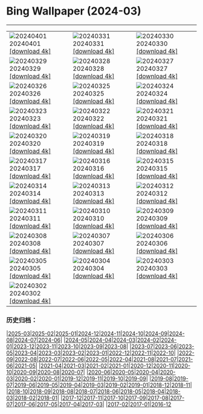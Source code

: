 # Bing Wallpaper (2024-03)
**************

<table><tr><td><img class="wallpaper" src="https://www.bing.com/th?id=OHR.PalazzoFarnese_FR-FR9572652511_1920x1080.jpg" alt="20240401"> 20240401 <a href="https://www.bing.com/th?id=OHR.PalazzoFarnese_FR-FR9572652511_UHD.jpg">[download 4k]</a></td><td><img class="wallpaper" src="https://www.bing.com/th?id=OHR.HungarianEggs_FR-FR9262429239_1920x1080.jpg" alt="20240331"> 20240331 <a href="https://www.bing.com/th?id=OHR.HungarianEggs_FR-FR9262429239_UHD.jpg">[download 4k]</a></td><td><img class="wallpaper" src="https://www.bing.com/th?id=OHR.SleepySloth_FR-FR0657179763_1920x1080.jpg" alt="20240330"> 20240330 <a href="https://www.bing.com/th?id=OHR.SleepySloth_FR-FR0657179763_UHD.jpg">[download 4k]</a></td></tr><tr><td><img class="wallpaper" src="https://www.bing.com/th?id=OHR.SouthStackLight_FR-FR9101863660_1920x1080.jpg" alt="20240329"> 20240329 <a href="https://www.bing.com/th?id=OHR.SouthStackLight_FR-FR9101863660_UHD.jpg">[download 4k]</a></td><td><img class="wallpaper" src="https://www.bing.com/th?id=OHR.ShanghaiBlossoms_FR-FR9000032992_1920x1080.jpg" alt="20240328"> 20240328 <a href="https://www.bing.com/th?id=OHR.ShanghaiBlossoms_FR-FR9000032992_UHD.jpg">[download 4k]</a></td><td><img class="wallpaper" src="https://www.bing.com/th?id=OHR.TeatroColon_FR-FR8848862049_1920x1080.jpg" alt="20240327"> 20240327 <a href="https://www.bing.com/th?id=OHR.TeatroColon_FR-FR8848862049_UHD.jpg">[download 4k]</a></td></tr><tr><td><img class="wallpaper" src="https://www.bing.com/th?id=OHR.HangRaiVietnam_FR-FR8788707911_1920x1080.jpg" alt="20240326"> 20240326 <a href="https://www.bing.com/th?id=OHR.HangRaiVietnam_FR-FR8788707911_UHD.jpg">[download 4k]</a></td><td><img class="wallpaper" src="https://www.bing.com/th?id=OHR.ProcrastinationDay_FR-FR8703277811_1920x1080.jpg" alt="20240325"> 20240325 <a href="https://www.bing.com/th?id=OHR.ProcrastinationDay_FR-FR8703277811_UHD.jpg">[download 4k]</a></td><td><img class="wallpaper" src="https://www.bing.com/th?id=OHR.WhiteEyes_FR-FR8585803906_1920x1080.jpg" alt="20240324"> 20240324 <a href="https://www.bing.com/th?id=OHR.WhiteEyes_FR-FR8585803906_UHD.jpg">[download 4k]</a></td></tr><tr><td><img class="wallpaper" src="https://www.bing.com/th?id=OHR.AmazonClouds_FR-FR8491787407_1920x1080.jpg" alt="20240323"> 20240323 <a href="https://www.bing.com/th?id=OHR.AmazonClouds_FR-FR8491787407_UHD.jpg">[download 4k]</a></td><td><img class="wallpaper" src="https://www.bing.com/th?id=OHR.WaikatoWater_FR-FR8437603608_1920x1080.jpg" alt="20240322"> 20240322 <a href="https://www.bing.com/th?id=OHR.WaikatoWater_FR-FR8437603608_UHD.jpg">[download 4k]</a></td><td><img class="wallpaper" src="https://www.bing.com/th?id=OHR.BwindiNationalForest_FR-FR4997320861_1920x1080.jpg" alt="20240321"> 20240321 <a href="https://www.bing.com/th?id=OHR.BwindiNationalForest_FR-FR4997320861_UHD.jpg">[download 4k]</a></td></tr><tr><td><img class="wallpaper" src="https://www.bing.com/th?id=OHR.ChateauIf_FR-FR4699337887_1920x1080.jpg" alt="20240320"> 20240320 <a href="https://www.bing.com/th?id=OHR.ChateauIf_FR-FR4699337887_UHD.jpg">[download 4k]</a></td><td><img class="wallpaper" src="https://www.bing.com/th?id=OHR.SpringFrog_FR-FR3345406891_1920x1080.jpg" alt="20240319"> 20240319 <a href="https://www.bing.com/th?id=OHR.SpringFrog_FR-FR3345406891_UHD.jpg">[download 4k]</a></td><td><img class="wallpaper" src="https://www.bing.com/th?id=OHR.ElephantRock_FR-FR3098144712_1920x1080.jpg" alt="20240318"> 20240318 <a href="https://www.bing.com/th?id=OHR.ElephantRock_FR-FR3098144712_UHD.jpg">[download 4k]</a></td></tr><tr><td><img class="wallpaper" src="https://www.bing.com/th?id=OHR.StFiniansBay_FR-FR2860371204_1920x1080.jpg" alt="20240317"> 20240317 <a href="https://www.bing.com/th?id=OHR.StFiniansBay_FR-FR2860371204_UHD.jpg">[download 4k]</a></td><td><img class="wallpaper" src="https://www.bing.com/th?id=OHR.BambooPanda_FR-FR2591411752_1920x1080.jpg" alt="20240316"> 20240316 <a href="https://www.bing.com/th?id=OHR.BambooPanda_FR-FR2591411752_UHD.jpg">[download 4k]</a></td><td><img class="wallpaper" src="https://www.bing.com/th?id=OHR.AnzaBorregoBloom_FR-FR2163074616_1920x1080.jpg" alt="20240315"> 20240315 <a href="https://www.bing.com/th?id=OHR.AnzaBorregoBloom_FR-FR2163074616_UHD.jpg">[download 4k]</a></td></tr><tr><td><img class="wallpaper" src="https://www.bing.com/th?id=OHR.AyutthayaTree_FR-FR1986765308_1920x1080.jpg" alt="20240314"> 20240314 <a href="https://www.bing.com/th?id=OHR.AyutthayaTree_FR-FR1986765308_UHD.jpg">[download 4k]</a></td><td><img class="wallpaper" src="https://www.bing.com/th?id=OHR.MagadiFlamingos_FR-FR1596921851_1920x1080.jpg" alt="20240313"> 20240313 <a href="https://www.bing.com/th?id=OHR.MagadiFlamingos_FR-FR1596921851_UHD.jpg">[download 4k]</a></td><td><img class="wallpaper" src="https://www.bing.com/th?id=OHR.BryceSnow_FR-FR1248593635_1920x1080.jpg" alt="20240312"> 20240312 <a href="https://www.bing.com/th?id=OHR.BryceSnow_FR-FR1248593635_UHD.jpg">[download 4k]</a></td></tr><tr><td><img class="wallpaper" src="https://www.bing.com/th?id=OHR.SleepyKoala_FR-FR0968348231_1920x1080.jpg" alt="20240311"> 20240311 <a href="https://www.bing.com/th?id=OHR.SleepyKoala_FR-FR0968348231_UHD.jpg">[download 4k]</a></td><td><img class="wallpaper" src="https://www.bing.com/th?id=OHR.MontBlancGlacier_FR-FR3426443690_1920x1080.jpg" alt="20240310"> 20240310 <a href="https://www.bing.com/th?id=OHR.MontBlancGlacier_FR-FR3426443690_UHD.jpg">[download 4k]</a></td><td><img class="wallpaper" src="https://www.bing.com/th?id=OHR.BistiBlue_FR-FR0934555196_1920x1080.jpg" alt="20240309"> 20240309 <a href="https://www.bing.com/th?id=OHR.BistiBlue_FR-FR0934555196_UHD.jpg">[download 4k]</a></td></tr><tr><td><img class="wallpaper" src="https://www.bing.com/th?id=OHR.TateLightUp_FR-FR0418217610_1920x1080.jpg" alt="20240308"> 20240308 <a href="https://www.bing.com/th?id=OHR.TateLightUp_FR-FR0418217610_UHD.jpg">[download 4k]</a></td><td><img class="wallpaper" src="https://www.bing.com/th?id=OHR.TarragonaSpain_FR-FR7145786425_1920x1080.jpg" alt="20240307"> 20240307 <a href="https://www.bing.com/th?id=OHR.TarragonaSpain_FR-FR7145786425_UHD.jpg">[download 4k]</a></td><td><img class="wallpaper" src="https://www.bing.com/th?id=OHR.WahclellaFalls_FR-FR6884948477_1920x1080.jpg" alt="20240306"> 20240306 <a href="https://www.bing.com/th?id=OHR.WahclellaFalls_FR-FR6884948477_UHD.jpg">[download 4k]</a></td></tr><tr><td><img class="wallpaper" src="https://www.bing.com/th?id=OHR.BangkokCircle_FR-FR6646035887_1920x1080.jpg" alt="20240305"> 20240305 <a href="https://www.bing.com/th?id=OHR.BangkokCircle_FR-FR6646035887_UHD.jpg">[download 4k]</a></td><td><img class="wallpaper" src="https://www.bing.com/th?id=OHR.ArenalCostaRica_FR-FR6380413439_1920x1080.jpg" alt="20240304"> 20240304 <a href="https://www.bing.com/th?id=OHR.ArenalCostaRica_FR-FR6380413439_UHD.jpg">[download 4k]</a></td><td><img class="wallpaper" src="https://www.bing.com/th?id=OHR.KrugerLeopard_FR-FR6172062962_1920x1080.jpg" alt="20240303"> 20240303 <a href="https://www.bing.com/th?id=OHR.KrugerLeopard_FR-FR6172062962_UHD.jpg">[download 4k]</a></td></tr><tr><td><img class="wallpaper" src="https://www.bing.com/th?id=OHR.ModicaItaly_FR-FR5433904766_1920x1080.jpg" alt="20240302"> 20240302 <a href="https://www.bing.com/th?id=OHR.ModicaItaly_FR-FR5433904766_UHD.jpg">[download 4k]</a></td><td></td><td></td></tr></table>

### 历史归档：

|[2025-03](/../2025-03/2025-03.md)|[2025-02](/../2025-02/2025-02.md)|[2025-01](/../2025-01/2025-01.md)|[2024-12](/../2024-12/2024-12.md)|[2024-11](/../2024-11/2024-11.md)|[2024-10](/../2024-10/2024-10.md)|[2024-09](/../2024-09/2024-09.md)|[2024-08](/../2024-08/2024-08.md)|[2024-07](/../2024-07/2024-07.md)|[2024-06](/../2024-06/2024-06.md)|
|[2024-05](/../2024-05/2024-05.md)|[2024-04](/../2024-04/2024-04.md)|[2024-03](/2024-03.md)|[2024-02](/../2024-02/2024-02.md)|[2024-01](/../2024-01/2024-01.md)|[2023-12](/../2023-12/2023-12.md)|[2023-11](/../2023-11/2023-11.md)|[2023-10](/../2023-10/2023-10.md)|[2023-09](/../2023-09/2023-09.md)|[2023-08](/../2023-08/2023-08.md)|
|[2023-07](/../2023-07/2023-07.md)|[2023-06](/../2023-06/2023-06.md)|[2023-05](/../2023-05/2023-05.md)|[2023-04](/../2023-04/2023-04.md)|[2023-03](/../2023-03/2023-03.md)|[2023-02](/../2023-02/2023-02.md)|[2023-01](/../2023-01/2023-01.md)|[2022-12](/../2022-12/2022-12.md)|[2022-11](/../2022-11/2022-11.md)|[2022-10](/../2022-10/2022-10.md)|
|[2022-09](/../2022-09/2022-09.md)|[2022-08](/../2022-08/2022-08.md)|[2022-07](/../2022-07/2022-07.md)|[2022-06](/../2022-06/2022-06.md)|[2022-05](/../2022-05/2022-05.md)|[2022-04](/../2022-04/2022-04.md)|[2021-08](/../2021-08/2021-08.md)|[2021-07](/../2021-07/2021-07.md)|[2021-06](/../2021-06/2021-06.md)|[2021-05](/../2021-05/2021-05.md)|
|[2021-04](/../2021-04/2021-04.md)|[2021-03](/../2021-03/2021-03.md)|[2021-02](/../2021-02/2021-02.md)|[2021-01](/../2021-01/2021-01.md)|[2020-12](/../2020-12/2020-12.md)|[2020-11](/../2020-11/2020-11.md)|[2020-10](/../2020-10/2020-10.md)|[2020-09](/../2020-09/2020-09.md)|[2020-08](/../2020-08/2020-08.md)|[2020-07](/../2020-07/2020-07.md)|
|[2020-06](/../2020-06/2020-06.md)|[2020-05](/../2020-05/2020-05.md)|[2020-04](/../2020-04/2020-04.md)|[2020-03](/../2020-03/2020-03.md)|[2020-02](/../2020-02/2020-02.md)|[2020-01](/../2020-01/2020-01.md)|[2019-12](/../2019-12/2019-12.md)|[2019-11](/../2019-11/2019-11.md)|[2019-10](/../2019-10/2019-10.md)|[2019-09](/../2019-09/2019-09.md)|
|[2019-08](/../2019-08/2019-08.md)|[2019-07](/../2019-07/2019-07.md)|[2019-06](/../2019-06/2019-06.md)|[2019-05](/../2019-05/2019-05.md)|[2019-04](/../2019-04/2019-04.md)|[2019-03](/../2019-03/2019-03.md)|[2019-02](/../2019-02/2019-02.md)|[2019-01](/../2019-01/2019-01.md)|[2018-12](/../2018-12/2018-12.md)|[2018-11](/../2018-11/2018-11.md)|
|[2018-10](/../2018-10/2018-10.md)|[2018-09](/../2018-09/2018-09.md)|[2018-08](/../2018-08/2018-08.md)|[2018-07](/../2018-07/2018-07.md)|[2018-06](/../2018-06/2018-06.md)|[2018-05](/../2018-05/2018-05.md)|[2018-04](/../2018-04/2018-04.md)|[2018-03](/../2018-03/2018-03.md)|[2018-02](/../2018-02/2018-02.md)|[2018-01](/../2018-01/2018-01.md)|
|[2017-12](/../2017-12/2017-12.md)|[2017-11](/../2017-11/2017-11.md)|[2017-10](/../2017-10/2017-10.md)|[2017-09](/../2017-09/2017-09.md)|[2017-08](/../2017-08/2017-08.md)|[2017-07](/../2017-07/2017-07.md)|[2017-06](/../2017-06/2017-06.md)|[2017-05](/../2017-05/2017-05.md)|[2017-04](/../2017-04/2017-04.md)|[2017-03](/../2017-03/2017-03.md)|
|[2017-02](/../2017-02/2017-02.md)|[2017-01](/../2017-01/2017-01.md)|[2016-12](/../2016-12/2016-12.md)
